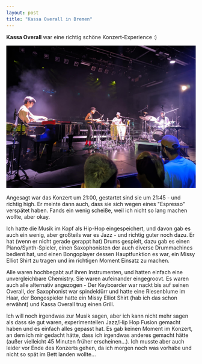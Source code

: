```yaml
---
layout: post
title: "Kassa Overall in Bremen"
---
```


**Kassa Overall** war eine richtig schöne Konzert-Experience :)

![Kassa Overall](/images/2024-09-14-kassa-overall/kassa-overall.jpg)

Angesagt war das Konzert um 21:00, gestartet sind sie um 21:45 - und richtig high. Er meinte dann auch, dass sie sich wegen eines "Espresso" verspätet haben. Fands ein wenig scheiße, weil ich nicht so lang machen wollte, aber okay.

Ich hatte die Musik im Kopf als Hip-Hop eingespeichert, und davon gab es auch ein wenig, aber großteils war es Jazz - und richtig guter noch dazu. Er hat (wenn er nicht gerade gerappt hat) Drums gespielt, dazu gab es einen Piano/Synth-Spieler, einen Saxophonisten der auch diverse Drummachines bedient hat, und einen Bongoplayer dessen Hauptfunktion es war, ein Missy Elliot Shirt zu tragen und im richtigen Moment Einsatz zu machen.

Alle waren hochbegabt auf ihren Instrumenten, und hatten einfach eine unvergleichbare Chemistry. Sie waren aufeinander eingegroovt. Es waren auch alle alternativ angezogen - Der Keyboarder war nackt bis auf seinen Overall, der Saxophonist war spindeldürr und hatte eine Riesenblume im Haar, der Bongospieler hatte ein Missy Elliot Shirt (hab ich das schon erwähnt) und Kassa Overall trug einen Grill.

Ich will noch irgendwas zur Musik sagen, aber ich kann nicht mehr sagen als dass sie gut waren, experimentellen Jazz/Hip Hop Fusion gemacht haben und es einfach alles gepasst hat. Es gab keinen Moment im Konzert, an dem ich mir gedacht hätte, dass ich irgendwas anderes gemacht hätte (außer vielleicht 45 Minuten früher erscheinen...). Ich musste aber auch leider vor Ende des Konzerts gehen, da ich morgen noch was vorhabe und nicht so spät im Bett landen wollte...